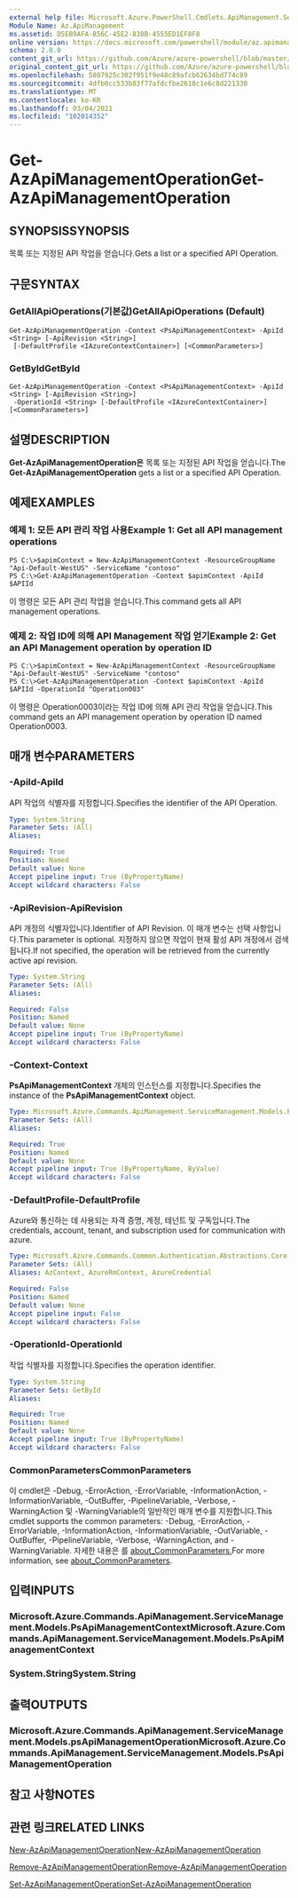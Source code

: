 ```yaml
---
external help file: Microsoft.Azure.PowerShell.Cmdlets.ApiManagement.ServiceManagement.dll-Help.xml
Module Name: Az.ApiManagement
ms.assetid: D5EB9AFA-B56C-45E2-838B-4555ED1EF8F8
online version: https://docs.microsoft.com/powershell/module/az.apimanagement/get-azapimanagementoperation
schema: 2.0.0
content_git_url: https://github.com/Azure/azure-powershell/blob/master/src/ApiManagement/ApiManagement/help/Get-AzApiManagementOperation.md
original_content_git_url: https://github.com/Azure/azure-powershell/blob/master/src/ApiManagement/ApiManagement/help/Get-AzApiManagementOperation.md
ms.openlocfilehash: 5807925c302f951f9e48c89afcb62634bd774c89
ms.sourcegitcommit: 4dfb0cc533b83f77afdcfbe2618c1e6c8d221330
ms.translationtype: MT
ms.contentlocale: ko-KR
ms.lasthandoff: 03/04/2021
ms.locfileid: "102014352"
---
```

# <span data-ttu-id="e55a1-101">Get-AzApiManagementOperation</span><span class="sxs-lookup"><span data-stu-id="e55a1-101">Get-AzApiManagementOperation</span></span>

## <span data-ttu-id="e55a1-102">SYNOPSIS</span><span class="sxs-lookup"><span data-stu-id="e55a1-102">SYNOPSIS</span></span>
<span data-ttu-id="e55a1-103">목록 또는 지정된 API 작업을 얻습니다.</span><span class="sxs-lookup"><span data-stu-id="e55a1-103">Gets a list or a specified API Operation.</span></span>

## <span data-ttu-id="e55a1-104">구문</span><span class="sxs-lookup"><span data-stu-id="e55a1-104">SYNTAX</span></span>

### <span data-ttu-id="e55a1-105">GetAllApiOperations(기본값)</span><span class="sxs-lookup"><span data-stu-id="e55a1-105">GetAllApiOperations (Default)</span></span>
```
Get-AzApiManagementOperation -Context <PsApiManagementContext> -ApiId <String> [-ApiRevision <String>]
 [-DefaultProfile <IAzureContextContainer>] [<CommonParameters>]
```

### <span data-ttu-id="e55a1-106">GetById</span><span class="sxs-lookup"><span data-stu-id="e55a1-106">GetById</span></span>
```
Get-AzApiManagementOperation -Context <PsApiManagementContext> -ApiId <String> [-ApiRevision <String>]
 -OperationId <String> [-DefaultProfile <IAzureContextContainer>] [<CommonParameters>]
```

## <span data-ttu-id="e55a1-107">설명</span><span class="sxs-lookup"><span data-stu-id="e55a1-107">DESCRIPTION</span></span>
<span data-ttu-id="e55a1-108">**Get-AzApiManagementOperation은** 목록 또는 지정된 API 작업을 얻습니다.</span><span class="sxs-lookup"><span data-stu-id="e55a1-108">The **Get-AzApiManagementOperation** gets a list or a specified API Operation.</span></span>

## <span data-ttu-id="e55a1-109">예제</span><span class="sxs-lookup"><span data-stu-id="e55a1-109">EXAMPLES</span></span>

### <span data-ttu-id="e55a1-110">예제 1: 모든 API 관리 작업 사용</span><span class="sxs-lookup"><span data-stu-id="e55a1-110">Example 1: Get all API management operations</span></span>
```
PS C:\>$apimContext = New-AzApiManagementContext -ResourceGroupName "Api-Default-WestUS" -ServiceName "contoso"
PS C:\>Get-AzApiManagementOperation -Context $apimContext -ApiId $APIId
```

<span data-ttu-id="e55a1-111">이 명령은 모든 API 관리 작업을 얻습니다.</span><span class="sxs-lookup"><span data-stu-id="e55a1-111">This command gets all API management operations.</span></span>

### <span data-ttu-id="e55a1-112">예제 2: 작업 ID에 의해 API Management 작업 얻기</span><span class="sxs-lookup"><span data-stu-id="e55a1-112">Example 2: Get an API Management operation by operation ID</span></span>
```
PS C:\>$apimContext = New-AzApiManagementContext -ResourceGroupName "Api-Default-WestUS" -ServiceName "contoso"
PS C:\>Get-AzApiManagementOperation -Context $apimContext -ApiId $APIId -OperationId "Operation003"
```

<span data-ttu-id="e55a1-113">이 명령은 Operation0003이라는 작업 ID에 의해 API 관리 작업을 얻습니다.</span><span class="sxs-lookup"><span data-stu-id="e55a1-113">This command gets an API management operation by operation ID named Operation0003.</span></span>

## <span data-ttu-id="e55a1-114">매개 변수</span><span class="sxs-lookup"><span data-stu-id="e55a1-114">PARAMETERS</span></span>

### <span data-ttu-id="e55a1-115">-ApiId</span><span class="sxs-lookup"><span data-stu-id="e55a1-115">-ApiId</span></span>
<span data-ttu-id="e55a1-116">API 작업의 식별자를 지정합니다.</span><span class="sxs-lookup"><span data-stu-id="e55a1-116">Specifies the identifier of the API Operation.</span></span>

```yaml
Type: System.String
Parameter Sets: (All)
Aliases:

Required: True
Position: Named
Default value: None
Accept pipeline input: True (ByPropertyName)
Accept wildcard characters: False
```

### <span data-ttu-id="e55a1-117">-ApiRevision</span><span class="sxs-lookup"><span data-stu-id="e55a1-117">-ApiRevision</span></span>
<span data-ttu-id="e55a1-118">API 개정의 식별자입니다.</span><span class="sxs-lookup"><span data-stu-id="e55a1-118">Identifier of API Revision.</span></span> <span data-ttu-id="e55a1-119">이 매개 변수는 선택 사항입니다.</span><span class="sxs-lookup"><span data-stu-id="e55a1-119">This parameter is optional.</span></span> <span data-ttu-id="e55a1-120">지정하지 않으면 작업이 현재 활성 API 개정에서 검색됩니다.</span><span class="sxs-lookup"><span data-stu-id="e55a1-120">If not specified, the operation will be retrieved from the currently active api revision.</span></span>

```yaml
Type: System.String
Parameter Sets: (All)
Aliases:

Required: False
Position: Named
Default value: None
Accept pipeline input: True (ByPropertyName)
Accept wildcard characters: False
```

### <span data-ttu-id="e55a1-121">-Context</span><span class="sxs-lookup"><span data-stu-id="e55a1-121">-Context</span></span>
<span data-ttu-id="e55a1-122">**PsApiManagementContext** 개체의 인스턴스를 지정합니다.</span><span class="sxs-lookup"><span data-stu-id="e55a1-122">Specifies the instance of the **PsApiManagementContext** object.</span></span>

```yaml
Type: Microsoft.Azure.Commands.ApiManagement.ServiceManagement.Models.PsApiManagementContext
Parameter Sets: (All)
Aliases:

Required: True
Position: Named
Default value: None
Accept pipeline input: True (ByPropertyName, ByValue)
Accept wildcard characters: False
```

### <span data-ttu-id="e55a1-123">-DefaultProfile</span><span class="sxs-lookup"><span data-stu-id="e55a1-123">-DefaultProfile</span></span>
<span data-ttu-id="e55a1-124">Azure와 통신하는 데 사용되는 자격 증명, 계정, 테넌트 및 구독입니다.</span><span class="sxs-lookup"><span data-stu-id="e55a1-124">The credentials, account, tenant, and subscription used for communication with azure.</span></span>

```yaml
Type: Microsoft.Azure.Commands.Common.Authentication.Abstractions.Core.IAzureContextContainer
Parameter Sets: (All)
Aliases: AzContext, AzureRmContext, AzureCredential

Required: False
Position: Named
Default value: None
Accept pipeline input: False
Accept wildcard characters: False
```

### <span data-ttu-id="e55a1-125">-OperationId</span><span class="sxs-lookup"><span data-stu-id="e55a1-125">-OperationId</span></span>
<span data-ttu-id="e55a1-126">작업 식별자를 지정합니다.</span><span class="sxs-lookup"><span data-stu-id="e55a1-126">Specifies the operation identifier.</span></span>

```yaml
Type: System.String
Parameter Sets: GetById
Aliases:

Required: True
Position: Named
Default value: None
Accept pipeline input: True (ByPropertyName)
Accept wildcard characters: False
```

### <span data-ttu-id="e55a1-127">CommonParameters</span><span class="sxs-lookup"><span data-stu-id="e55a1-127">CommonParameters</span></span>
<span data-ttu-id="e55a1-128">이 cmdlet은 -Debug, -ErrorAction, -ErrorVariable, -InformationAction, -InformationVariable, -OutBuffer, -PipelineVariable, -Verbose, -WarningAction 및 -WarningVariable의 일반적인 매개 변수를 지원합니다.</span><span class="sxs-lookup"><span data-stu-id="e55a1-128">This cmdlet supports the common parameters: -Debug, -ErrorAction, -ErrorVariable, -InformationAction, -InformationVariable, -OutVariable, -OutBuffer, -PipelineVariable, -Verbose, -WarningAction, and -WarningVariable.</span></span> <span data-ttu-id="e55a1-129">자세한 내용은 를 [about_CommonParameters.](http://go.microsoft.com/fwlink/?LinkID=113216)</span><span class="sxs-lookup"><span data-stu-id="e55a1-129">For more information, see [about_CommonParameters](http://go.microsoft.com/fwlink/?LinkID=113216).</span></span>

## <span data-ttu-id="e55a1-130">입력</span><span class="sxs-lookup"><span data-stu-id="e55a1-130">INPUTS</span></span>

### <span data-ttu-id="e55a1-131">Microsoft.Azure.Commands.ApiManagement.ServiceManagement.Models.PsApiManagementContext</span><span class="sxs-lookup"><span data-stu-id="e55a1-131">Microsoft.Azure.Commands.ApiManagement.ServiceManagement.Models.PsApiManagementContext</span></span>

### <span data-ttu-id="e55a1-132">System.String</span><span class="sxs-lookup"><span data-stu-id="e55a1-132">System.String</span></span>

## <span data-ttu-id="e55a1-133">출력</span><span class="sxs-lookup"><span data-stu-id="e55a1-133">OUTPUTS</span></span>

### <span data-ttu-id="e55a1-134">Microsoft.Azure.Commands.ApiManagement.ServiceManagement.Models.psApiManagementOperation</span><span class="sxs-lookup"><span data-stu-id="e55a1-134">Microsoft.Azure.Commands.ApiManagement.ServiceManagement.Models.PsApiManagementOperation</span></span>

## <span data-ttu-id="e55a1-135">참고 사항</span><span class="sxs-lookup"><span data-stu-id="e55a1-135">NOTES</span></span>

## <span data-ttu-id="e55a1-136">관련 링크</span><span class="sxs-lookup"><span data-stu-id="e55a1-136">RELATED LINKS</span></span>

[<span data-ttu-id="e55a1-137">New-AzApiManagementOperation</span><span class="sxs-lookup"><span data-stu-id="e55a1-137">New-AzApiManagementOperation</span></span>](./New-AzApiManagementOperation.md)

[<span data-ttu-id="e55a1-138">Remove-AzApiManagementOperation</span><span class="sxs-lookup"><span data-stu-id="e55a1-138">Remove-AzApiManagementOperation</span></span>](./Remove-AzApiManagementOperation.md)

[<span data-ttu-id="e55a1-139">Set-AzApiManagementOperation</span><span class="sxs-lookup"><span data-stu-id="e55a1-139">Set-AzApiManagementOperation</span></span>](./Set-AzApiManagementOperation.md)


